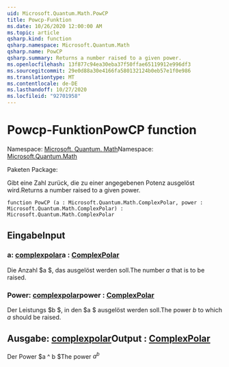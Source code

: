 ```yaml
---
uid: Microsoft.Quantum.Math.PowCP
title: Powcp-Funktion
ms.date: 10/26/2020 12:00:00 AM
ms.topic: article
qsharp.kind: function
qsharp.namespace: Microsoft.Quantum.Math
qsharp.name: PowCP
qsharp.summary: Returns a number raised to a given power.
ms.openlocfilehash: 13f877c94ea30eba37f50ffae65119912e996df3
ms.sourcegitcommit: 29e0d88a30e4166fa580132124b0eb57e1f0e986
ms.translationtype: MT
ms.contentlocale: de-DE
ms.lasthandoff: 10/27/2020
ms.locfileid: "92701958"
---
```

# <a name="powcp-function"></a><span data-ttu-id="a7b83-102">Powcp-Funktion</span><span class="sxs-lookup"><span data-stu-id="a7b83-102">PowCP function</span></span>

<span data-ttu-id="a7b83-103">Namespace: [Microsoft. Quantum. Math](xref:Microsoft.Quantum.Math)</span><span class="sxs-lookup"><span data-stu-id="a7b83-103">Namespace: [Microsoft.Quantum.Math](xref:Microsoft.Quantum.Math)</span></span>

<span data-ttu-id="a7b83-104">Paketen [](https://nuget.org/packages/)</span><span class="sxs-lookup"><span data-stu-id="a7b83-104">Package: [](https://nuget.org/packages/)</span></span>


<span data-ttu-id="a7b83-105">Gibt eine Zahl zurück, die zu einer angegebenen Potenz ausgelöst wird.</span><span class="sxs-lookup"><span data-stu-id="a7b83-105">Returns a number raised to a given power.</span></span>

```qsharp
function PowCP (a : Microsoft.Quantum.Math.ComplexPolar, power : Microsoft.Quantum.Math.ComplexPolar) : Microsoft.Quantum.Math.ComplexPolar
```


## <a name="input"></a><span data-ttu-id="a7b83-106">Eingabe</span><span class="sxs-lookup"><span data-stu-id="a7b83-106">Input</span></span>

### <a name="a--complexpolar"></a><span data-ttu-id="a7b83-107">a: [complexpolar](xref:Microsoft.Quantum.Math.ComplexPolar)</span><span class="sxs-lookup"><span data-stu-id="a7b83-107">a : [ComplexPolar](xref:Microsoft.Quantum.Math.ComplexPolar)</span></span>

<span data-ttu-id="a7b83-108">Die Anzahl $a $, das ausgelöst werden soll.</span><span class="sxs-lookup"><span data-stu-id="a7b83-108">The number $a$ that is to be raised.</span></span>


### <a name="power--complexpolar"></a><span data-ttu-id="a7b83-109">Power: [complexpolar](xref:Microsoft.Quantum.Math.ComplexPolar)</span><span class="sxs-lookup"><span data-stu-id="a7b83-109">power : [ComplexPolar](xref:Microsoft.Quantum.Math.ComplexPolar)</span></span>

<span data-ttu-id="a7b83-110">Der Leistungs $b $, in den $a $ ausgelöst werden soll.</span><span class="sxs-lookup"><span data-stu-id="a7b83-110">The power $b$ to which $a$ should be raised.</span></span>



## <a name="output--complexpolar"></a><span data-ttu-id="a7b83-111">Ausgabe: [complexpolar](xref:Microsoft.Quantum.Math.ComplexPolar)</span><span class="sxs-lookup"><span data-stu-id="a7b83-111">Output : [ComplexPolar](xref:Microsoft.Quantum.Math.ComplexPolar)</span></span>

<span data-ttu-id="a7b83-112">Der Power $a ^ b $</span><span class="sxs-lookup"><span data-stu-id="a7b83-112">The power $a^b$</span></span>